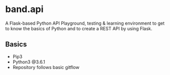# band.api
A Flask-based Python API
Playground, testing & learning environment to get to know the basics of Python and to create a REST API by using Flask.

## Basics
* Pip3
* Python3 @3.6.1
* Repository follows basic gitflow